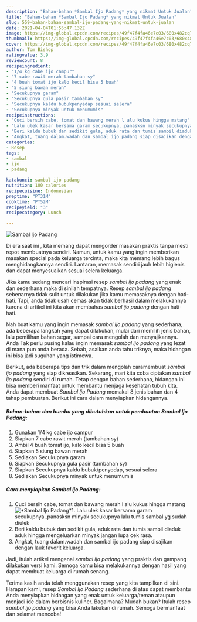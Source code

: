 ```yaml
---
description: "Bahan-bahan *Sambal Ijo Padang* yang nikmat Untuk Jualan"
title: "Bahan-bahan *Sambal Ijo Padang* yang nikmat Untuk Jualan"
slug: 559-bahan-bahan-sambal-ijo-padang-yang-nikmat-untuk-jualan
date: 2021-04-04T01:55:47.132Z
image: https://img-global.cpcdn.com/recipes/49f47f4fa46e7c03/680x482cq70/sambal-ijo-padang-foto-resep-utama.jpg
thumbnail: https://img-global.cpcdn.com/recipes/49f47f4fa46e7c03/680x482cq70/sambal-ijo-padang-foto-resep-utama.jpg
cover: https://img-global.cpcdn.com/recipes/49f47f4fa46e7c03/680x482cq70/sambal-ijo-padang-foto-resep-utama.jpg
author: Tom Bishop
ratingvalue: 3.9
reviewcount: 8
recipeingredient:
- "1/4 kg cabe ijo campur"
- "7 cabe rawit merah tambahan sy"
- "4 buah tomat ijo kalo kecil bisa 5 buah"
- "5 siung bawan merah"
- "Secukupnya garam"
- "Secukupnya gula pasir tambahan sy"
- "Secukupnya kaldu bubukpenyedap sesuai selera"
- "Secukupnya minyak untuk menumumis"
recipeinstructions:
- "Cuci bersih cabe, tomat dan bawang merah l alu kukus hingga matang"
- "Lalu ulek kasar bersama garam secukupnya..panasksn minyak secukupnya lalu tumis sambal yg sudah diulek"
- "Beri kaldu bubuk dan sedikit gula, aduk rata dan tumis sambil diaduk aduk hingga mengeluarkan minyak jangan lupa cek rasa."
- "Angkat, tuang dalam.wadah dan sambal ijo padang siap disajikan dengan lauk favorit keluarga."
categories:
- Resep
tags:
- sambal
- ijo
- padang

katakunci: sambal ijo padang 
nutrition: 100 calories
recipecuisine: Indonesian
preptime: "PT31M"
cooktime: "PT52M"
recipeyield: "3"
recipecategory: Lunch

---
```



![*Sambal Ijo Padang*](https://img-global.cpcdn.com/recipes/49f47f4fa46e7c03/680x482cq70/sambal-ijo-padang-foto-resep-utama.jpg)

Di era  saat ini , kita memang dapat mengorder masakan praktis tanpa mesti repot membuatnya sendiri. Namun, untuk kamu yang ingin memberikan masakan special pada keluarga tercinta, maka kita memang lebih bagus menghidangkannya sendiri. Lantaran, memasak sendiri jauh lebih higienis dan dapat menyesuaikan sesuai selera keluarga.

Jika kamu sedang mencari inspirasi resep *sambal ijo padang* yang enak dan sederhana,maka di sinilah tempatnya. Resep *sambal ijo padang*  sebenarnya tidak sulit untuk dilakukan jika kamu memasaknya dengan hati-hati. Tapi, anda tidak usah cemas akan tidak berhasil dalam melakukannya 
karena di artikel ini kita akan membahas *sambal ijo padang* dengan hati-hati.  



Nah buat kamu yang ingin memasak *sambal ijo padang* yang sederhana, ada beberapa langkah yang dapat dilakukan, mulai dari memilih jenis bahan, lalu pemilihan bahan segar, sampai cara mengolah dan menyajikannya. Anda Tak perlu pusing kalau ingin memasak *sambal ijo padang* yang lezat di mana pun anda berada. Sebab, asalkan anda  tahu triknya, maka hidangan ini bisa jadi suguhan yang istimewa.

Berikut, ada beberapa tips dan trik dalam mengolah caramembuat *sambal ijo padang* yang siap dikreasikan. Sekarang, mari kita coba ciptakan *sambal ijo padang* sendiri di rumah. Tetap dengan bahan sederhana, hidangan ini bisa memberi manfaat untuk membantu menjaga kesehatan tubuh kita. Anda dapat membuat *Sambal Ijo Padang* memakai 8 jenis bahan dan 4 tahap pembuatan. Berikut ini cara dalam menyiapkan hidangannya.

<!--inarticleads1-->

##### Bahan-bahan dan bumbu yang dibutuhkan untuk pembuatan *Sambal Ijo Padang*:

1. Gunakan 1/4 kg cabe ijo campur
1. Siapkan 7 cabe rawit merah (tambahan sy)
1. Ambil 4 buah tomat ijo, kalo kecil bisa 5 buah
1. Siapkan 5 siung bawan merah
1. Sediakan Secukupnya garam
1. Siapkan Secukupnya gula pasir (tambahan sy)
1. Siapkan Secukupnya kaldu bubuk/penyedap, sesuai selera
1. Sediakan Secukupnya minyak untuk menumumis




<!--inarticleads2-->

##### Cara menyiapkan *Sambal Ijo Padang*:

1. Cuci bersih cabe, tomat dan bawang merah l alu kukus hingga matang
<img src="https://img-global.cpcdn.com/steps/d06846dd1f39adca/160x128cq70/sambal-ijo-padang-langkah-memasak-1-foto.jpg" alt="*Sambal Ijo Padang*">1. Lalu ulek kasar bersama garam secukupnya..panasksn minyak secukupnya lalu tumis sambal yg sudah diulek
1. Beri kaldu bubuk dan sedikit gula, aduk rata dan tumis sambil diaduk aduk hingga mengeluarkan minyak jangan lupa cek rasa.
1. Angkat, tuang dalam.wadah dan sambal ijo padang siap disajikan dengan lauk favorit keluarga.




Jadi, itulah artikel mengenai  *sambal ijo padang*  yang praktis dan gampang dilakukan versi kami. Semoga kamu bisa melakukannya dengan hasil yang dapat membuat keluarga di rumah senang. 

Terima kasih anda telah menggunakan resep yang kita tampilkan di sini. Harapan kami, resep  *Sambal Ijo Padang* sederhana di atas dapat membantu Anda menyiapkan hidangan yang enak untuk keluarga/teman ataupun menjadi ide dalam berbisnis kuliner. Bagaimana? Mudah bukan? Itulah resep *sambal ijo padang* yang bisa Anda lakukan di rumah. Semoga bermanfaat dan selamat mencoba!

